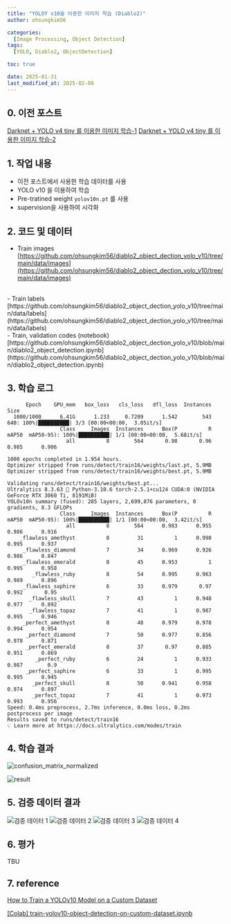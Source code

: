 ```yaml
---
title: "YOLOY v10을 이용한 이미지 학습 (Diablo2)"
author: ohsungkim56

categories:
  [Image Processing, Object Detection]
tags:
  [YOLO, Diablo2, ObjectDetection]

toc: true

date: 2025-01-31
last_modified_at: 2025-02-08
---
```


## 0. 이전 포스트
[Darknet + YOLO v4 tiny 를 이용한 이미지 학습-1](https://ohsungkim56.github.io/posts/Darknet-+-YOLO-v4-tiny-%EB%A5%BC-%EC%9D%B4%EC%9A%A9%ED%95%9C-%EC%9D%B4%EB%AF%B8%EC%A7%80-%ED%95%99%EC%8A%B5-1/)
[Darknet + YOLO v4 tiny 를 이용한 이미지 학습-2](https://ohsungkim56.github.io/posts/Darknet-+-YOLO-v4-tiny-%EB%A5%BC-%EC%9D%B4%EC%9A%A9%ED%95%9C-%EC%9D%B4%EB%AF%B8%EC%A7%80-%ED%95%99%EC%8A%B5-2/)


## 1. 작업 내용

- 이전 포스트에서 사용한 학습 데이터를 사용
- YOLO v10 을 이용하여 학습
- Pre-tratined weight `yolov10n.pt` 를 사용 
- supervision을 사용하여 시각화

## 2. 코드 및 데이터

- Train images
[https://github.com/ohsungkim56/diablo2_object_dection_yolo_v10/tree/main/data/images](https://github.com/ohsungkim56/diablo2_object_dection_yolo_v10/tree/main/data/images)
<br/>
- Train labels
[https://github.com/ohsungkim56/diablo2_object_dection_yolo_v10/tree/main/data/labels](https://github.com/ohsungkim56/diablo2_object_dection_yolo_v10/tree/main/data/labels)
<br/>
- Train, validation codes (notebook)
[https://github.com/ohsungkim56/diablo2_object_dection_yolo_v10/blob/main/diablo2_object_detection.ipynb](https://github.com/ohsungkim56/diablo2_object_dection_yolo_v10/blob/main/diablo2_object_detection.ipynb)

## 3. 학습 로그

```shell
      Epoch    GPU_mem   box_loss   cls_loss   dfl_loss  Instances       Size
  1000/1000      6.41G      1.233     0.7209      1.542        543        640: 100%|██████████| 3/3 [00:00<00:00,  3.05it/s]
                 Class     Images  Instances      Box(P          R      mAP50  mAP50-95): 100%|██████████| 1/1 [00:00<00:00,  5.68it/s]
                   all          8        564       0.98       0.96      0.985      0.906

1000 epochs completed in 1.954 hours.
Optimizer stripped from runs/detect/train16/weights/last.pt, 5.9MB
Optimizer stripped from runs/detect/train16/weights/best.pt, 5.9MB

Validating runs/detect/train16/weights/best.pt...
Ultralytics 8.3.63 🚀 Python-3.10.6 torch-2.5.1+cu124 CUDA:0 (NVIDIA GeForce RTX 3060 Ti, 8191MiB)
YOLOv10n summary (fused): 285 layers, 2,699,876 parameters, 0 gradients, 8.3 GFLOPs
                 Class     Images  Instances      Box(P          R      mAP50  mAP50-95): 100%|██████████| 1/1 [00:00<00:00,  3.42it/s]
                   all          8        564      0.983      0.955      0.986      0.916
    _flawless_amethyst          8         31          1      0.998      0.995      0.937
     _flawless_diamond          7         34      0.969      0.926      0.986      0.847
     _flawless_emerald          8         45      0.953          1      0.995      0.958
        _flawless_ruby          8         54      0.995      0.963      0.989      0.896
     _flawless_saphire          6         33      0.979       0.97      0.992       0.95
       _flawless_skull          7         43          1      0.948      0.977      0.892
       _flawless_topaz          7         41          1      0.987      0.995      0.946
     _perfect_amethyst          8         48      0.979      0.978      0.994      0.954
      _perfect_diamond          7         50      0.977      0.856      0.978      0.871
      _perfect_emerald          8         37       0.97      0.885      0.951      0.869
         _perfect_ruby          6         24          1      0.933      0.987        0.9
      _perfect_saphire          6         33          1      0.995      0.995      0.945
        _perfect_skull          8         50      0.941      0.958      0.974      0.897
        _perfect_topaz          7         41          1      0.973      0.993      0.956
Speed: 0.4ms preprocess, 2.7ms inference, 0.0ms loss, 0.2ms postprocess per image
Results saved to runs/detect/train16
💡 Learn more at https://docs.ultralytics.com/modes/train
```
## 4. 학습 결과
![confusion_matrix_normalized](/img/2025-02-08/train_confusion_matrix_normalized.png)

![result](/img/2025-02-08/train_result.png)

## 5. 검증 데이터 결과

![검증 데이터 1](/img/2025-02-08/yolo_v10_validation_1.png)
![검증 데이터 2](/img/2025-02-08/yolo_v10_validation_2.png)
![검증 데이터 3](/img/2025-02-08/yolo_v10_validation_3.png)
![검증 데이터 4](/img/2025-02-08/yolo_v10_validation_4.png)

## 6. 평가
TBU

## 7. reference

[How to Train a YOLOv10 Model on a Custom Dataset](https://blog.roboflow.com/yolov10-how-to-train)

[[Colab] train-yolov10-object-detection-on-custom-dataset.ipynb](https://colab.research.google.com/github/roboflow/notebooks/blob/main/notebooks/train-yolov10-object-detection-on-custom-dataset.ipynb?ref=blog.roboflow.com)

